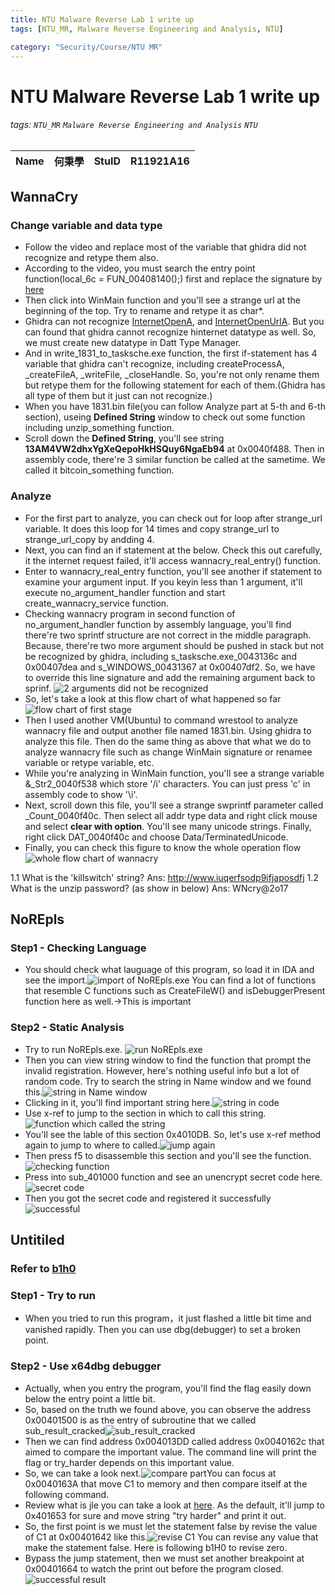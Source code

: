 ```yaml
---
title: NTU Malware Reverse Lab 1 write up
tags: [NTU_MR, Malware Reverse Engineering and Analysis, NTU]

category: "Security/Course/NTU MR"
---
```


# NTU Malware Reverse Lab 1 write up
###### tags: `NTU_MR` `Malware Reverse Engineering and Analysis` `NTU`

| Name| 何秉學 |StuID| R11921A16|
| -------- | -------- | -------- | -------- |



## WannaCry

### Change variable and data type
* Follow the video and replace most of the variable that ghidra did not recognize and retype them also.
* According to the video, you must search the entry point function(local_6c = FUN_00408140();) first and replace the signature by [here](https://learn.microsoft.com/zh-tw/windows/win32/learnwin32/winmain--the-application-entry-point)
* Then click into WinMain function and you'll see a strange url at the beginning of the top. Try to rename and retype it as char*.
* Ghidra can not recognize [InternetOpenA](https://learn.microsoft.com/en-us/windows/win32/api/wininet/nf-wininet-internetopena), and [InternetOpenUrlA](https://learn.microsoft.com/en-us/windows/win32/api/wininet/nf-wininet-internetopenurla). But you can found that ghidra cannot recognize hinternet datatype as well. So, we must create new datatype in Datt Type Manager.
* And in write_1831_to_tasksche.exe  function, the first if-statement has 4 variable that ghidra can't recognize, including createProcessA, \_createFileA, \_writeFile, \_closeHandle. So, you're not only rename them but retype them for the following statement for each of them.(Ghidra has all type of them but it just can not recognize.)
* When you have 1831.bin file(you can follow Analyze part at 5-th and 6-th section), useing **Defined String** window to check out some function including unzip_something function.
* Scroll down the **Defined String**, you'll see string **13AM4VW2dhxYgXeQepoHkHSQuy6NgaEb94** at 0x0040f488. Then in assembly code, there're 3 similar function be called at the sametime. We called it bitcoin_something function.


### Analyze
* For the first part to analyze, you can check out for loop after strange_url variable. It does this loop for 14 times and copy strange_url to strange_url_copy by andding 4.
* Next, you can find an if statement at the below. Check this out carefully, it the internet request failed, it'll access wannacry_real_entry() function.
* Enter to wannacry_real_entry function, you'll see another if statement to examine your argument input. If you keyin less than 1 argument, it'll execute no_argument_handler function and start create_wannacry_service function.
* Checking wannacry program in second function of no_argument_handler function by assembly language, you'll find there're two sprintf structure are not correct in the middle paragraph. Because, there're two more argument should be pushed in stack but not be recognized by ghidra, including s_tasksche.exe_0043136c and 0x00407dea and s_WINDOWS_00431367 at 0x00407df2. So, we have to override this line signature and add the remaining argument back to sprinf.
![2 arguments did not be recognized](https://imgur.com/HE2vWWo.png)
* So, let's take a look at this flow chart of what happened so far ![flow chart of first stage](https://imgur.com/JtLrxwf.png)
* Then I used another VM(Ubuntu) to command wrestool to analyze wannacry file and output another file named 1831.bin. Using ghidra to analyze this file. Then do the same thing as above that what we do to analyze wannacry file such as change WinMain signature or renamee variable or retype variable, etc.
* While you're analyzing in WinMain function, you'll see a strange variable &\_Str2\_0040f538 which store '/i' characters. You can just press 'c' in assembly code to show '\i'.
* Next, scroll down this file, you'll see a strange swprintf parameter called \_Count_0040f40c. Then select all addr type data and right click mouse and select **clear with option**. You'll see many unicode strings. Finally, right click DAT_0040f40c and choose Data/TerminatedUnicode.
* Finally, you can check this figure to know the whole operation flow ![whole flow chart of wannacry](https://imgur.com/P00ObJZ.png)

1.1 What is the 'killswitch' string?
Ans: http://www.iuqerfsodp9ifjaposdfj
1.2 What is the unzip password? (as show in below)
Ans: WNcry@2o17


## NoREpls

### Step1 - Checking Language
* You should check what lauguage of this program, so load it in IDA and see the import.![import of NoREpls.exe](https://imgur.com/xEoJhw4.png) You can find a lot of functions that resemble C functions such as CreateFileW() and isDebuggerPresent function here as well.->This is important

### Step2 - Static Analysis
* Try to run NoREpls.exe.
![run NoREpls.exe](https://imgur.com/2jUCFWL.png)
* Then you can view string window to find the function that prompt the invalid registration. However, here's nothing useful info but a lot of random code. Try to search the string in Name window and we found this.![string in Name window](https://imgur.com/woGONy5.png)
* Clicking in it, you'll find important string here.![string in code](https://imgur.com/iouRoVv.png)
* Use x-ref to jump to the section in which to call this string.![function which called the string](https://imgur.com/n3VTB6n.png)
* You'll see the lable of this section 0x4010DB. So, let's use x-ref method again to jump to where to called.![jump again](https://imgur.com/RZunVmt.png)
* Then press f5 to disassemble this section and you'll see the function.![checking function](https://imgur.com/EY0aPrE.png)
* Press into sub_401000 function and see an unencrypt secret code here.![secret code](https://imgur.com/b3LT1Xe.png)
* Then you got the secret code and registered it successfully![successful](https://imgur.com/OxuKg5o.png)

## Untitiled

### Refer to [b1h0](https://github.com/gabimarti/crackmes-solutions/blob/master/crackmes.one/evilprogrammer-mexican/b1h0-evilprogrammer-mexican.md)

### Step1 - Try to run
* When you tried to run this program，it just flashed a little bit time and vanished rapidly. Then you can use dbg(debugger) to set a broken point.

### Step2 - Use x64dbg debugger
* Actually, when you entry the program, you'll find the flag easily down below the entry point a little bit.
* So, based on the truth we found above, you can observe the address 0x00401500 is as the entry of subroutine that we called sub_result_cracked![sub_result_cracked](https://imgur.com/nky2a3B.png)
* Then we can find address 0x004013DD called address 0x0040162c that aimed to compare the important value. The command line will print the flag or try_harder depends on this important value.
* So, we can take a look next.![compare part](https://imgur.com/oa1XQpK.png)You can focus at 0x0040163A that move C1 to memory and then compare itself at the following command.
* Review what is jle you can take a look at [here](https://www.796t.com/content/1547538585.html). As the default, it'll jump to 0x401653 for sure and move string "try harder" and print it out.
* So, the first point is we must let the statement false by revise the value of C1 at 0x00401642 like this.![revise C1](https://imgur.com/tw2Ajit.png) You can revise any value that make the statement false. Here is following b1H0 to revise zero.
* Bypass the jump statement, then we must set another breakpoint at 0x00401664 to watch the print out before the program closed.![successful result](https://imgur.com/Px3WhS4.png)